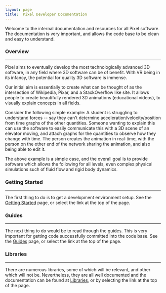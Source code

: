 ```yaml
---
layout: page
title:  Pixel Developer Documentation
---
```


Welcome to the internal documentation and resources for all Pixel software. The
documentation is very important, and allows the code base to be clean and
easy to understand. 

### Overview
-------------------------------------------------------------------------------

Pixel aims to eventually develop the most technologically advanced 3D software,
in any field where 3D software can be of benefit. With VR being in its infancy,
the potential for quality 3D software is immense. 

Our initial aim is essentially to create what can be thought of as the
intersection of Wikipedia, Pixar, and a StackOverflow like site. It allows
people to create beautifully rendered 3D animations (educational videos), to
visually explain concepts in all fields.

Consider the following simple example: A student is struggling to understand
forces -- say they can't determine acceleration/velocity/position from time
graphs of the other quantities. Someone wanting to explain this can use the
software to easily communicate this with a 3D scene of an elevator moving, and
attach graphs for the quantities to observe how they change with time. The
person creates the animation in real-time, with the person on the other end of
the network sharing the animation, and also being able to edit it.

The above example is a simple case, and the overall goal is to provide software
which allows the following for all levels, even complex physical simulations
such of fluid flow and rigid body dynamics.

### Getting Started
-------------------------------------------------------------------------------

The first thing to do is to get a development environment setup. See the
[Getting Started](GettingStarted.html) page, or select the link at the top of
the page.

### Guides
-------------------------------------------------------------------------------

The next thing to do would be to read through the guides. This is very
important for getting code successfully committed into the code base. See the
[Guides](Guides.html) page, or select the link at the top of the page.

### Libraries
-------------------------------------------------------------------------------

There are numerous libraries, some of which will be relevant, and other which
will not be. Nevertheless, they are all well documented and the documentation
can be found at [Libraries](Libraries.html), or by selecting the link at the
top of the page.
